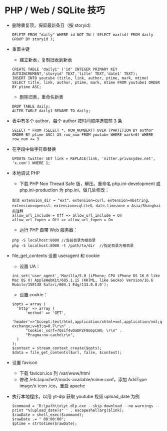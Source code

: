 # PHP / Web / SQLite 技巧

- 删除重复项，保留最新条目（按 storyid）
  ```
  DELETE FROM "daily" WHERE id NOT IN ( SELECT max(id) FROM daily GROUP BY storyid );
  ```

- 重置主键
  - 建立新表，复制旧表到新表
  ```
  CREATE TABLE 'daily1' ('id' INTEGER PRIMARY KEY AUTOINCREMENT,'storyid' TEXT,'title' TEXT,'date1' TEXT);
  INSERT INTO youtube (title, link, author, ptime, mark, mtime) SELECT title, link, author, ptime, mark, mtime FROM youtube1 ORDER BY ptime ASC;
  ```
  - 删除旧表，重命名新表
  ```
  DROP TABLE daily;
  ALTER TABLE daily1 RENAME TO daily;
  ```

- 表中有多个 author，每个 author 按时间顺序选取前 3 条
  ```
  SELECT * FROM (SELECT *, ROW_NUMBER() OVER (PARTITION BY author ORDER BY ptime ASC) AS row_num FROM youtube WHERE mark=0) WHERE row_num <= 3
  ```

- 在字段中做字符串替换
  ```
  UPDATE twitter SET link = REPLACE(link, 'nitter.privacydev.net', 'x.com') WHERE 1;
  ```

- 本地调试 PHP

  - 下载 PHP Non Thread Safe 版，解压。重命名 php.ini-development 或 php.ini-production 为 php.ini，做几处修改：

  ```
  取消 extension_dir = "ext"、extension=curl、extension=mbstring、extension=openssl、extension=sqlite3、date.timezone = Asia/Shanghai 前注释
  allow_url_include = Off => allow_url_include = On
  allow_url_fopen = Off => allow_url_fopen = On
  ```

  - 运行 PHP 自带 Web 服务器：

  ```
  php -S localhost:8000 //当前目录为根目录
  php -S localhost:8000 -t /path/to/dir  //指定目录为根目录
  ```

- file_get_contents 设置 useragent 和 cookie

  - 设置 UA：

  ```
  ini_set('user_agent','Mozilla/5.0 (iPhone; CPU iPhone OS 16_6 like Mac OS X) AppleWebKit/605.1.15 (KHTML, like Gecko) Version/16.6 Mobile/15E148 Safari/604.1 Edg/133.0.0.0');
  ```

  - 设置 cookie：

  ```
  $opts = array (
  	'http' => array (
  		'method' => 'GET',
  		'header'=>"Accept:text/html,application/xhtml+xml,application/xml;q=0.9,image/avif,image/webp,image/apng,*/*;q=0.8,application/signed-exchange;v=b3;q=0.7\r\n" .
  		"Cookie:_xsrf=7Qsif4vDaDPZF8G6pCmN; \r\n" .
  		"Pragma:no-cache\r\n",
  	)
  );
  $context = stream_context_create($opts);
  $data = file_get_contents($url, false, $context);
  ```

- 设置 favicon
  - 下载 favicon.ico 到 /var/www/html
  - 修改 /etc/apache2/mods-available/mime.conf，添加 AddType image/x-icon .ico，重启 apache

- 执行本地程序，以用 yt-dlp 获取 youtube 视频 upload_date 为例
  ```
  $command = 'D:\path\to\yt-dlp.exe --skip-download --no-warnings --print "%(upload_date)s" ' . escapeshellarg($link);
  $rawDate = shell_exec($command);
  $rawDate .= " 08:00:00";
  $ptime = strtotime($rawDate);
  ```

